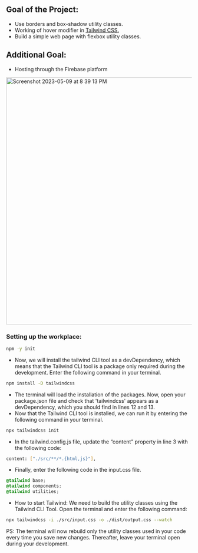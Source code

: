 ## Goal of the Project:
- Use borders and box-shadow utility classes.
- Working of hover modifier in <a href="https://tailwindcss.com/" target="_blank" rel="noopener noreferrer"> Tailwind CSS.</a>
- Build a simple web page with flexbox utility classes.

## Additional Goal:
- Hosting through the Firebase platform

<img width="671" alt="Screenshot 2023-05-09 at 8 39 13 PM" src="https://github.com/Swap-Nova/Tailwind-CSS_Features/assets/92979885/9b7e4673-961c-4969-93bf-26b88539ef92">

### Setting up the workplace:
```bash
npm -y init
```

- Now, we will install the tailwind CLI tool as a devDependency, which means that the Tailwind CLI tool is a package only required during the development. Enter the following command in your terminal.
```bash
npm install -D tailwindcss
```
- The terminal will load the installation of the packages. Now, open your package.json file and check that 'tailwindcss' appears as a devDependency, which you should find in lines 12 and 13.
- Now that the Tailwind CLI tool is installed, we can run it by entering the following command in your terminal.
```bash
npx tailwindcss init
```
- In the tailwind.config.js file, update the “content” property in line 3 with the following code:
```bash
content: ["./src/**/*.{html,js}"],
```
- Finally, enter the following code in the input.css file. 
```css
@tailwind base;
@tailwind components;
@tailwind utilities;
```
- How to start Tailwind:
We need to build the utility classes using the Tailwind CLI Tool. Open the terminal and enter the following command:
```bash
npx tailwindcss -i ./src/input.css -o ./dist/output.css --watch
```

PS: The terminal will now rebuild only the utility classes used in your code every time you save new changes. Thereafter, leave your terminal open during your development.
